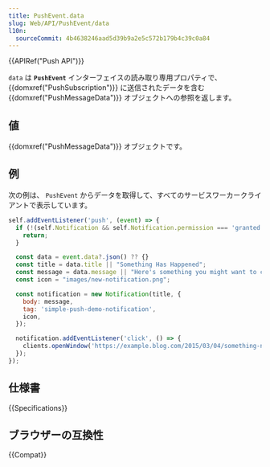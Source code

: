 ```yaml
---
title: PushEvent.data
slug: Web/API/PushEvent/data
l10n:
  sourceCommit: 4b4638246aad5d39b9a2e5c572b179b4c39c0a84
---
```


{{APIRef("Push API")}}

`data` は **`PushEvent`** インターフェイスの読み取り専用プロパティで、{{domxref("PushSubscription")}} に送信されたデータを含む {{domxref("PushMessageData")}} オブジェクトへの参照を返します。

## 値

{{domxref("PushMessageData")}} オブジェクトです。

## 例

次の例は、 `PushEvent` からデータを取得して、すべてのサービスワーカークライアントで表示しています。

```js
self.addEventListener('push', (event) => {
  if (!(self.Notification && self.Notification.permission === 'granted')) {
    return;
  }

  const data = event.data?.json() ?? {}
  const title = data.title || "Something Has Happened";
  const message = data.message || "Here's something you might want to check out.";
  const icon = "images/new-notification.png";

  const notification = new Notification(title, {
    body: message,
    tag: 'simple-push-demo-notification',
    icon,
  });

  notification.addEventListener('click', () => {
    clients.openWindow('https://example.blog.com/2015/03/04/something-new.html');
  });
});
```

## 仕様書

{{Specifications}}

## ブラウザーの互換性

{{Compat}}
